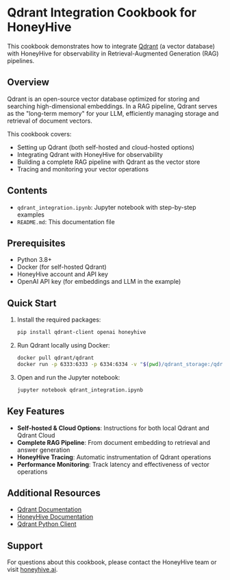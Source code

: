 # Qdrant Integration Cookbook for HoneyHive

This cookbook demonstrates how to integrate [Qdrant](https://qdrant.tech/) (a vector database) with HoneyHive for observability in Retrieval-Augmented Generation (RAG) pipelines.

## Overview

Qdrant is an open-source vector database optimized for storing and searching high-dimensional embeddings. In a RAG pipeline, Qdrant serves as the "long-term memory" for your LLM, efficiently managing storage and retrieval of document vectors.

This cookbook covers:
- Setting up Qdrant (both self-hosted and cloud-hosted options)
- Integrating Qdrant with HoneyHive for observability
- Building a complete RAG pipeline with Qdrant as the vector store
- Tracing and monitoring your vector operations

## Contents

- `qdrant_integration.ipynb`: Jupyter notebook with step-by-step examples
- `README.md`: This documentation file

## Prerequisites

- Python 3.8+
- Docker (for self-hosted Qdrant)
- HoneyHive account and API key
- OpenAI API key (for embeddings and LLM in the example)

## Quick Start

1. Install the required packages:
   ```bash
   pip install qdrant-client openai honeyhive
   ```

2. Run Qdrant locally using Docker:
   ```bash
   docker pull qdrant/qdrant
   docker run -p 6333:6333 -p 6334:6334 -v "$(pwd)/qdrant_storage:/qdrant/storage" qdrant/qdrant
   ```

3. Open and run the Jupyter notebook:
   ```bash
   jupyter notebook qdrant_integration.ipynb
   ```

## Key Features

- **Self-hosted & Cloud Options**: Instructions for both local Qdrant and Qdrant Cloud
- **Complete RAG Pipeline**: From document embedding to retrieval and answer generation
- **HoneyHive Tracing**: Automatic instrumentation of Qdrant operations
- **Performance Monitoring**: Track latency and effectiveness of vector operations

## Additional Resources

- [Qdrant Documentation](https://qdrant.tech/documentation/)
- [HoneyHive Documentation](https://docs.honeyhive.ai/)
- [Qdrant Python Client](https://python-client.qdrant.tech/)

## Support

For questions about this cookbook, please contact the HoneyHive team or visit [honeyhive.ai](https://honeyhive.ai). 